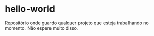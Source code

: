 # hello-world
Repositório onde guardo qualquer projeto que esteja trabalhando no momento. Não espere muito disso.
